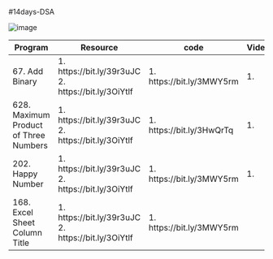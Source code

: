 #14days-DSA

![image](https://user-images.githubusercontent.com/71320553/174425973-ceab751e-e1f1-4c58-a56c-ac422927e3e9.png)

<table class="table">
  <thead class="thead-light">
    <tr>
      <th scope="col">Program</th>
      <th scope="col">Resource</th>
      <th scope="col">code</th>
       <th scope="col">Video</th>
    </tr>
  </thead>
  <tbody>
    <tr>
      <td>67. Add Binary </td>
      <td>1. https://bit.ly/39r3uJC </br>2. https://bit.ly/3OiYtlf</td>
      <td>1. https://bit.ly/3MWY5rm</td>
       <td>1. </td>
    </tr>
     <tr>
      <td>628. Maximum Product of Three Numbers</td>
      <td>1. https://bit.ly/39r3uJC </br>2. https://bit.ly/3OiYtlf</td>
      <td>1. https://bit.ly/3HwQrTq</td>
       <td>1. </td>
    </tr>
     <tr>
      <td>202. Happy Number </td>
      <td>1. https://bit.ly/39r3uJC</br>2. https://bit.ly/3OiYtlf</td>
      <td>1. https://bit.ly/3MWY5rm</td>
       <td>1. </td>
    </tr>
         <tr>
      <td>168. Excel Sheet Column Title</td>
      <td>1. https://bit.ly/39r3uJC </br>2. https://bit.ly/3OiYtlf</td>
      <td>1. https://bit.ly/3MWY5rm</td>
       <td></td>
    </tr>
  </tbody>
</table>


